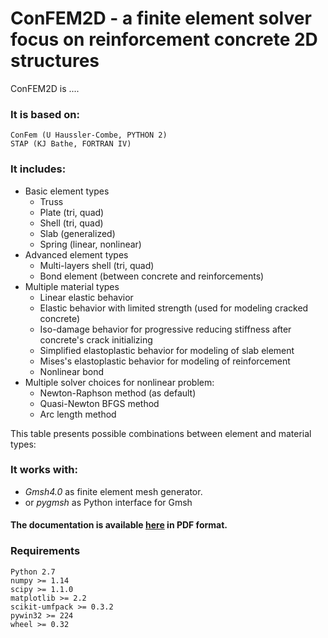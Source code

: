 ﻿# ConFEM2D - a finite element solver focus on reinforcement concrete 2D structures

ConFEM2D is ....

### It is based on:
	ConFem (U Haussler-Combe, PYTHON 2)
	STAP (KJ Bathe, FORTRAN IV)
### It includes:
* Basic element types
	* Truss
	* Plate (tri, quad)
	* Shell (tri, quad)
	* Slab (generalized)
	* Spring (linear, nonlinear)
* Advanced element types
	* Multi-layers shell (tri, quad)
	* Bond element (between concrete and reinforcements)
* Multiple material types
	* Linear elastic behavior
	* Elastic behavior with limited strength (used for modeling cracked concrete)
	* Iso-damage behavior for progressive reducing stiffness after concrete's crack initializing
	* Simplified elastoplastic behavior for modeling of slab element
	* Mises's elastoplastic behavior for modeling of reinforcement
	* Nonlinear bond
* Multiple solver choices for nonlinear problem:
	* Newton-Raphson method (as default)
	* Quasi-Newton BFGS method
	* Arc length method

This table presents possible combinations between element and material types:


### It works with:
* *Gmsh4.0* as finite element mesh generator. 
* or *pygmsh* as Python interface for Gmsh

#### The documentation is available [here](https://github.com/DuongDoNgoc/ConFEM2D/blob/master/doc/ConFEM2D.pdf) in PDF format.

### Requirements
	Python 2.7
	numpy >= 1.14
	scipy >= 1.1.0
	matplotlib >= 2.2
	scikit-umfpack >= 0.3.2
	pywin32 >= 224
	wheel >= 0.32
